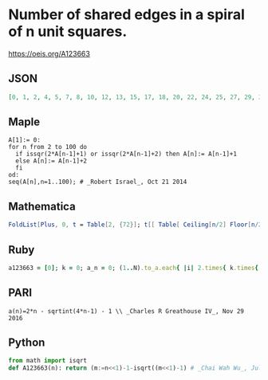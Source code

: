 # Number of shared edges in a spiral of n unit squares\.
https://oeis.org/A123663
## JSON
```JSON
[0, 1, 2, 4, 5, 7, 8, 10, 12, 13, 15, 17, 18, 20, 22, 24, 25, 27, 29, 31, 32, 34, 36, 38, 40, 41, 43, 45, 47, 49, 50, 52, 54, 56, 58, 60, 61, 63, 65, 67, 69, 71, 72, 74, 76, 78, 80, 82, 84, 85, 87, 89, 91, 93, 95, 97, 98, 100, 102, 104, 106, 108, 110, 112, 113, 115, 117, 119]
```
## Maple
```Maple
A[1]:= 0:
for n from 2 to 100 do
  if issqr(2*A[n-1]+1) or issqr(2*A[n-1]+2) then A[n]:= A[n-1]+1
  else A[n]:= A[n-1]+2
  fi
od:
seq(A[n],n=1..100); # _Robert Israel_, Oct 21 2014
```
## Mathematica
```Mathematica
FoldList[Plus, 0, t = Table[2, {72}]; t[[ Table[ Ceiling[n/2] Floor[n/2], {n, 2, 16}] ]]--; t] (* _Robert G. Wilson v_, Jan 19 2007 *)
```
## Ruby
```Ruby
a123663 = [0]; k = 0; a_n = 0; (1..N).to_a.each{ |i| 2.times{ k.times{ a_n += 2; a123663 << a_n }; a_n += 1; a123663 << a_n; }; k += 1}
```
## PARI
```PARI
a(n)=2*n - sqrtint(4*n-1) - 1 \\ _Charles R Greathouse IV_, Nov 29 2016
```
## Python
```Python
from math import isqrt
def A123663(n): return (m:=n<<1)-1-isqrt((m<<1)-1) # _Chai Wah Wu_, Jul 28 2022
```
